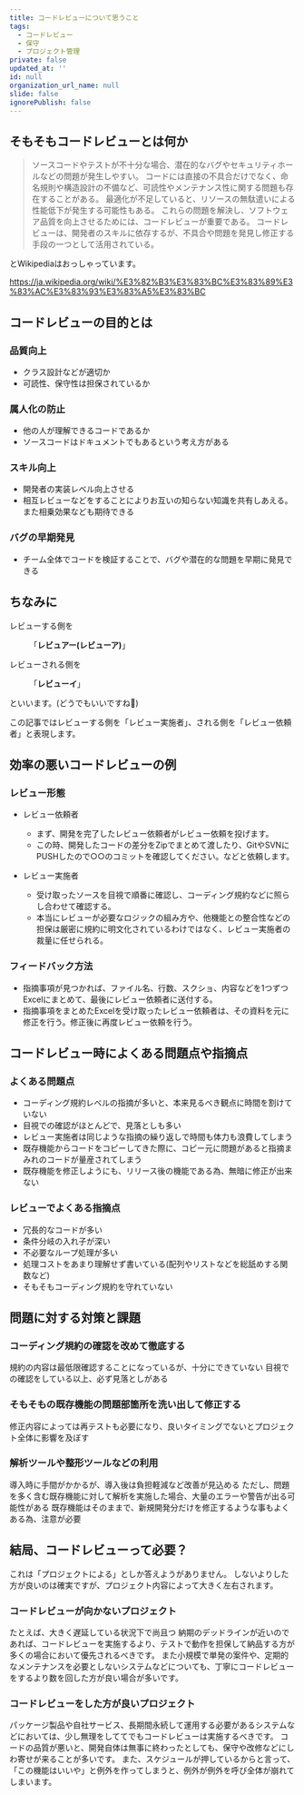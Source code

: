 ```yaml
---
title: コードレビューについて思うこと
tags:
  - コードレビュー
  - 保守
  - プロジェクト管理
private: false
updated_at: ''
id: null
organization_url_name: null
slide: false
ignorePublish: false
---
```


## そもそもコードレビューとは何か

> ソースコードやテストが不十分な場合、潜在的なバグやセキュリティホールなどの問題が発生しやすい。
コードには直接の不具合だけでなく、命名規則や構造設計の不備など、可読性やメンテナンス性に関する問題も存在することがある。
最適化が不足していると、リソースの無駄遣いによる性能低下が発生する可能性もある。
これらの問題を解決し、ソフトウェア品質を向上させるためには、コードレビューが重要である。
コードレビューは、開発者のスキルに依存するが、不具合や問題を発見し修正する手段の一つとして活用されている。

とWikipediaはおっしゃっています。

https://ja.wikipedia.org/wiki/%E3%82%B3%E3%83%BC%E3%83%89%E3%83%AC%E3%83%93%E3%83%A5%E3%83%BC

## コードレビューの目的とは

### 品質向上
- クラス設計などが適切か
- 可読性、保守性は担保されているか

### 属人化の防止
- 他の人が理解できるコードであるか
- ソースコードはドキュメントでもあるという考え方がある

### スキル向上
- 開発者の実装レベル向上させる
- 相互レビューなどをすることによりお互いの知らない知識を共有しあえる。また相乗効果なども期待できる

### バグの早期発見
- チーム全体でコードを検証することで、バグや潜在的な問題を早期に発見できる

## ちなみに

レビューする側を

　　　「**レビュアー(レビューア)**」

レビューされる側を

　　　「**レビューイ**」

といいます。(どうでもいいですね🤪)


この記事ではレビューする側を「レビュー実施者」、される側を「レビュー依頼者」と表現します。

## 効率の悪いコードレビューの例

### レビュー形態

- レビュー依頼者
  - まず、開発を完了したレビュー依頼者がレビュー依頼を投げます。
  - この時、開発したコードの差分をZipでまとめて渡したり、GitやSVNにPUSHしたので○○のコミットを確認してください。などと依頼します。


- レビュー実施者
  - 受け取ったソースを目視で順番に確認し、コーディング規約などに照らし合わせて確認する。
  - 本当にレビューが必要なロジックの組み方や、他機能との整合性などの担保は厳密に規約に明文化されているわけではなく、レビュー実施者の裁量に任せられる。


### フィードバック方法

- 指摘事項が見つかれば、ファイル名、行数、スクショ、内容などを1つずつExcelにまとめて、最後にレビュー依頼者に送付する。
- 指摘事項をまとめたExcelを受け取ったレビュー依頼者は、その資料を元に修正を行う。修正後に再度レビュー依頼を行う。

## コードレビュー時によくある問題点や指摘点

### よくある問題点

- コーディング規約レベルの指摘が多いと、本来見るべき観点に時間を割けていない
- 目視での確認がほとんどで、見落としも多い
- レビュー実施者は同じような指摘の繰り返しで時間も体力も浪費してしまう
- 既存機能からコードをコピーしてきた際に、コピー元に問題があると指摘まみれのコードが量産されてしまう
- 既存機能を修正しようにも、リリース後の機能である為、無暗に修正が出来ない

### レビューでよくある指摘点

- 冗長的なコードが多い
- 条件分岐の入れ子が深い
- 不必要なループ処理が多い
- 処理コストをあまり理解せず書いている(配列やリストなどを総舐めする関数など)
- そもそもコーディング規約を守れていない

## 問題に対する対策と課題

### コーディング規約の確認を改めて徹底する
規約の内容は最低限確認することになっているが、十分にできていない
目視での確認をしている以上、必ず見落としがある

### そもそもの既存機能の問題部箇所を洗い出して修正する
修正内容によっては再テストも必要になり、良いタイミングでないとプロジェクト全体に影響を及ぼす

### 解析ツールや整形ツールなどの利用
導入時に手間がかかるが、導入後は負担軽減など改善が見込める
ただし、問題を多く含む既存機能に対して解析を実施した場合、大量のエラーや警告が出る可能性がある
既存機能はそのままで、新規開発分だけを修正するような事もよくある為、注意が必要

## 結局、コードレビューって必要？

これは「プロジェクトによる」としか答えようがありません。
しないよりした方が良いのは確実ですが、プロジェクト内容によって大きく左右されます。

### コードレビューが向かないプロジェクト

たとえば、大きく遅延している状況下で尚且つ 納期のデッドラインが近いのであれば、コードレビューを実施するより、テストで動作を担保して納品する方が多くの場合において優先されるべきです。
また小規模で単発の案件や、定期的なメンテナンスを必要としないシステムなどについても、丁寧にコードレビューをするより数を回した方が良い場合が多いです。

### コードレビューをした方が良いプロジェクト

パッケージ製品や自社サービス、長期間永続して運用する必要があるシステムなどにおいては、少し無理をしててでもコードレビューは実施するべきです。
コードの品質が悪いと、開発自体は無事に終わったとしても、保守や改修などにしわ寄せが来ることが多いです。
また、スケジュールが押しているからと言って、「この機能はいいや」と例外を作ってしまうと、例外が例外を呼び全体が崩れてしまいます。

